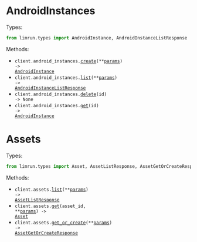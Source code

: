 # AndroidInstances

Types:

```python
from limrun.types import AndroidInstance, AndroidInstanceListResponse
```

Methods:

- <code title="post /v1/android_instances">client.android_instances.<a href="./src/limrun/resources/android_instances.py">create</a>(\*\*<a href="src/limrun/types/android_instance_create_params.py">params</a>) -> <a href="./src/limrun/types/android_instance.py">AndroidInstance</a></code>
- <code title="get /v1/android_instances">client.android_instances.<a href="./src/limrun/resources/android_instances.py">list</a>(\*\*<a href="src/limrun/types/android_instance_list_params.py">params</a>) -> <a href="./src/limrun/types/android_instance_list_response.py">AndroidInstanceListResponse</a></code>
- <code title="delete /v1/android_instances/{id}">client.android_instances.<a href="./src/limrun/resources/android_instances.py">delete</a>(id) -> None</code>
- <code title="get /v1/android_instances/{id}">client.android_instances.<a href="./src/limrun/resources/android_instances.py">get</a>(id) -> <a href="./src/limrun/types/android_instance.py">AndroidInstance</a></code>

# Assets

Types:

```python
from limrun.types import Asset, AssetListResponse, AssetGetOrCreateResponse
```

Methods:

- <code title="get /v1/assets">client.assets.<a href="./src/limrun/resources/assets.py">list</a>(\*\*<a href="src/limrun/types/asset_list_params.py">params</a>) -> <a href="./src/limrun/types/asset_list_response.py">AssetListResponse</a></code>
- <code title="get /v1/assets/{assetId}">client.assets.<a href="./src/limrun/resources/assets.py">get</a>(asset_id, \*\*<a href="src/limrun/types/asset_get_params.py">params</a>) -> <a href="./src/limrun/types/asset.py">Asset</a></code>
- <code title="put /v1/assets">client.assets.<a href="./src/limrun/resources/assets.py">get_or_create</a>(\*\*<a href="src/limrun/types/asset_get_or_create_params.py">params</a>) -> <a href="./src/limrun/types/asset_get_or_create_response.py">AssetGetOrCreateResponse</a></code>
